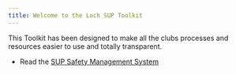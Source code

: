 ```yaml
---
title: Welcome to the Loch SUP Toolkit
---
```


This Toolkit has been designed to make all the clubs processes and resources easier to use and totally transparent.

- Read the [SUP Safety Management System](https://numbat70.github.io/lochsup/Content/01-SUP_SMS/)
